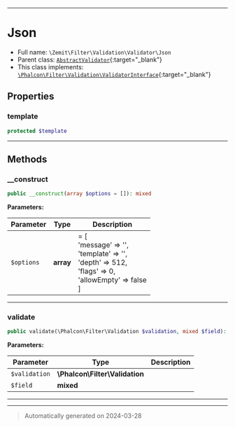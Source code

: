 ***

# Json





* Full name: `\Zemit\Filter\Validation\Validator\Json`
* Parent class: [`AbstractValidator`](https://docs.phalcon.io/latest/api/){:target="_blank"}
* This class implements:
[`\Phalcon\Filter\Validation\ValidatorInterface`](https://docs.phalcon.io/latest/api/){:target="_blank"}



## Properties


### template



```php
protected $template
```






***

## Methods


### __construct



```php
public __construct(array $options = []): mixed
```








**Parameters:**

| Parameter | Type | Description |
|-----------|------|-------------|
| `$options` | **array** | = [<br />    'message' => '',<br />    'template' => '',<br />    'depth' => 512,<br />    'flags' => 0,<br />    'allowEmpty' => false<br />] |





***

### validate



```php
public validate(\Phalcon\Filter\Validation $validation, mixed $field): bool
```








**Parameters:**

| Parameter | Type | Description |
|-----------|------|-------------|
| `$validation` | **\Phalcon\Filter\Validation** |  |
| `$field` | **mixed** |  |





***


***
> Automatically generated on 2024-03-28
